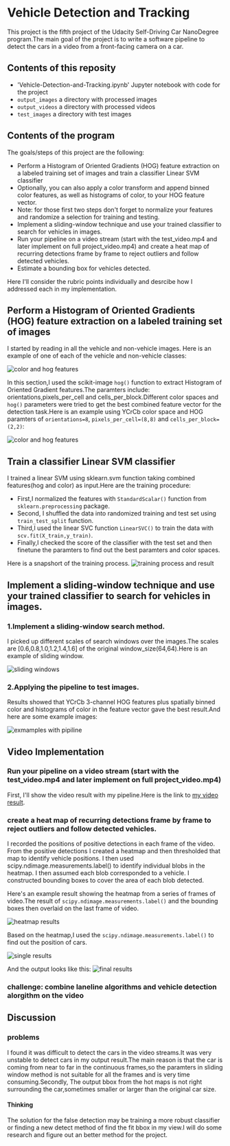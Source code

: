 # Vehicle Detection and Tracking
This project is the fifth project of the Udacity Self-Driving Car NanoDegree program.The main goal of the project is to write a  software pipeline to detect the cars in a video from a front-facing camera on a car.

## Contents of this reposity

* 'Vehicle-Detection-and-Tracking.ipynb' Jupyter notebook with code for the project
* `output_images` a directory with processed images
* `output_videos` a directory with processed videos
* `test_images` a directory with test images

## Contents of the program

The goals/steps of this project are the following:
 
* Perform a Histogram of Oriented Gradients (HOG) feature extraction on a labeled training set of images and train a classifier Linear SVM classifier
* Optionally, you can also apply a color transform and append binned color features, as well as histograms of color, to your HOG feature vector.
* Note: for those first two steps don't forget to normalize your features and randomize a selection for training and testing.
* Implement a sliding-window technique and use your trained classifier to search for vehicles in images.
* Run your pipeline on a video stream (start with the test_video.mp4 and later implement on full project_video.mp4) and create a heat map of recurring detections frame by frame to reject outliers and follow detected vehicles.
* Estimate a bounding box for vehicles detected.


Here I'll consider the rubric points individually and desrcibe how I addressed each in my implementation.


## Perform a Histogram of Oriented Gradients (HOG) feature extraction on a labeled training set of images 

I started by reading in all the vehicle and non-vehicle images. Here is an example of one of each of the vehicle and non-vehicle classes:

![color and hog features](output_images/car-notcar.jpg)

In this section,I used the scikit-image `hog()` function
to extract Histogram of Oriented Gradient features.The 
paramters include: orientations,pixels_per_cell and cells_per_block.Different color spaces and `hog()` parameters were tried to get the best combined feature vector for the detection task.Here is an example using
YCrCb color space and HOG paramters of `orientations=8`,
`pixels_per_cell=(8,8)` and `cells_per_block=(2,2)`:

![color and hog features](output_images/hog_features.jpg)

## Train a classifier Linear SVM classifier
I trained a linear SVM using sklearn.svm function taking
combined features(hog and color) as input.Here are the  training procedure:

* First,I normalized the features with `StandardScalar()` function  from `sklearn.preprocessing` package.
* Second, I shuffled the data into randomized training and test set using `train_test_split` function.
* Third,I used the linear SVC function `LinearSVC()` to 
train the data with `scv.fit(X_train,y_train)`.
* Finally,I checked the score of the classifier with the test set and then finetune the paramters to find out the best paramters and color spaces.

Here is a snapshort of the training process.
![training process and result](output_images/train_process.jpg)


## Implement a sliding-window technique and use your trained classifier to search for vehicles in images.

### 1.Implement a sliding-window search method.

I picked up different scales of search windows over the images.The scales are [0.6,0.8,1.0,1.2,1.4,1.6] of the
original window_size(64,64).Here is an example of sliding 
window.


![sliding windows](output_images/slide_image.jpg)

### 2.Applying the pipeline to test images.
Results showed that YCrCb 3-channel HOG features plus spatially binned color and histograms of color in the feature vector gave the best result.And here are some
example images:

![exmamples with pipiline](output_images/test_result.jpg) 

## Video Implementation

### Run your pipeline on a video stream (start with the test_video.mp4 and later implement on full project_video.mp4)  
First, I'll show the video result with my pipeline.Here
is the link to [my video result](https://github.com/RoybinGuo/Vehicle-Detection-and-Tracking/tree/master/output_videos). 


### create a heat map of recurring detections frame by frame to reject outliers and follow detected vehicles.
I recorded the positions of positive detections in each frame of the video. From the positive detections I created a heatmap and then thresholded that map to identify vehicle positions. I then used scipy.ndimage.measurements.label() to identify individual blobs in the heatmap. I then assumed each blob corresponded to a vehicle. I constructed bounding boxes to cover the area of each blob detected.

Here's an example result showing the heatmap from a series
of frames of video.The result of `scipy.ndimage.measurements.label()` and the bounding boxes then overlaid on the last frame of video.

![heatmap results](output_images/heat_result.jpg)

Based on the heatmap,I used the `scipy.ndimage.measurements.label()` to find out the position of cars.

![single results](output_images/single_result.jpg)

And the output looks like this:
![final results](output_images/final_result.jpg)

### challenge: combine laneline algorithms and vehicle detection alorgithm on the video

## Discussion
 
### problems 
I found it was difficult to detect the cars in the video streams.It was very unstable to detect cars in my output result.The main reason is that the car is coming from near to far  in the continuous frames,so the paramters in sliding window method is not suitable for all the frames and is very time consuming.Secondly,
The output bbox from the hot maps is not right surrounding 
the car,sometimes smaller or larger than the original car size.
#### Thinking
The solution for the false detection may be training a 
more robust classifier or finding a new detect method of find
the fit bbox in my view.I will do some research and figure out an better method for the project.

